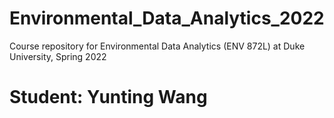 # Environmental_Data_Analytics_2022

Course repository for Environmental Data Analytics (ENV 872L) at Duke University, Spring 2022
# Student: Yunting Wang